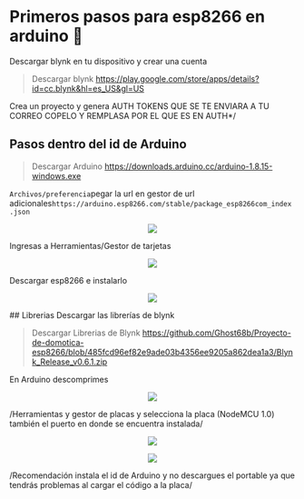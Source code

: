 # Primeros pasos para esp8266 en arduino 🚀

Descargar blynk en tu dispositivo y crear una cuenta
>Descargar blynk https://play.google.com/store/apps/details?id=cc.blynk&hl=es_US&gl=US

Crea un proyecto y genera AUTH TOKENS QUE SE TE ENVIARA A TU CORREO COPELO Y REMPLASA POR EL QUE ES EN AUTH*/

## Pasos dentro del id de Arduino

>Descargar Arduino https://downloads.arduino.cc/arduino-1.8.15-windows.exe

```Archivos/preferencia```pegar la url en gestor de url adicionales```https://arduino.esp8266.com/stable/package_esp8266com_index.json```

<p align="center"><img src="https://github.com/Ghost68b/Proyecto-de-domotica-esp8266/blob/7d35a34348e3bae0d8403c4d7281594489500574/Imagenes/Agregar%20url1.png"/></p> 

Ingresas a Herramientas/Gestor de tarjetas  
<p align="center"><img src="https://github.com/Ghost68b/Proyecto-de-domotica-esp8266/blob/06eb36730d019aa394af7944372bc838de4ba62d/Imagenes/gestordetarjetas.png"/></p>
Descargar esp8266 e instalarlo
<p align="center"><img src="https://github.com/Ghost68b/Proyecto-de-domotica-esp8266/blob/06eb36730d019aa394af7944372bc838de4ba62d/Imagenes/gestordetarjetas2.png"/></p>
## Librerias
Descargar las librerías de blynk

>Descargar Librerias de Blynk https://github.com/Ghost68b/Proyecto-de-domotica-esp8266/blob/485fcd96ef82e9ade03b4356ee9205a862dea1a3/Blynk_Release_v0.6.1.zip

En Arduino descomprimes
<p align="center"><img src="https://github.com/Ghost68b/Proyecto-de-domotica-esp8266/blob/eb9d19b4bc34a57c9418c41a365916697a9c8fd6/Imagenes/descomprimir.png"/></p>
/Herramientas y gestor de placas y selecciona la placa (NodeMCU 1.0) también el puerto en donde se encuentra instalada/
<p align="center"><img src="https://github.com/Ghost68b/Proyecto-de-domotica-esp8266/blob/eb9d19b4bc34a57c9418c41a365916697a9c8fd6/Imagenes/instalar.png"/></p>
<p align="center"><img src="https://github.com/Ghost68b/Proyecto-de-domotica-esp8266/blob/eb9d19b4bc34a57c9418c41a365916697a9c8fd6/Imagenes/seleccionar.png"/></p>
/Recomendación instala el id de Arduino y no descargues el portable ya que tendrás problemas al cargar el código a la placa/


